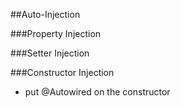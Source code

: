##Auto-Injection

###Property Injection

###Setter Injection

###Constructor Injection
- put @Autowired on the constructor